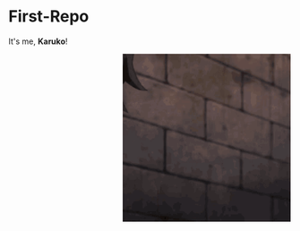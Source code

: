 # First-Repo
It's me, **Karuko**!


<img align="right" width="300" height="300" src="https://github.com/Nawkaruko/First-Repo/blob/main/assets/raphtalia.gif">
